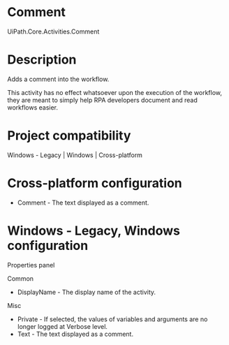 ﻿# Comment

UiPath.Core.Activities.Comment

# Description

Adds a comment into the workflow.

This activity has no effect whatsoever upon the execution of the workflow, they are meant to simply help RPA developers document and read workflows easier.

# Project compatibility

Windows - Legacy | Windows | Cross-platform

# Cross-platform configuration

* Comment - The text displayed as a comment.

# Windows - Legacy, Windows configuration

Properties panel

Common

* DisplayName - The display name of the activity.

Misc

* Private - If selected, the values of variables and arguments are no longer logged at Verbose level.
* Text - The text displayed as a comment.
